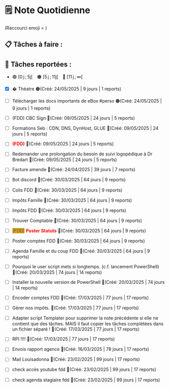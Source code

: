 # 🗒️ Note Quotidienne

(Raccourci emoji = )

## 📋 Tâches à faire :




## 📌 Tâches reportées :

- 🟢 [0 j ; 5j[ 🟠 [5 j ; 11j[ 🔴 [11 j ; ∞[


- [x] � Théatre 🟠(Créé: 24/05/2025 | 9 jours | 1 reports)
- [ ] Télécharger les docs importants de eBox #perso 🟠(Créé: 24/05/2025 | 9 jours | 1 reports)
- [ ] (FDD) CBC Sign 🔴(Créé: 09/05/2025 | 24 jours | 5 reports)
- [ ] Formations Seb : CDN, DNS, DynHost, GLUE 🔴(Créé: 09/05/2025 | 24 jours | 5 reports)
- [ ] <span style='color:red;'>**(FDD)**</span> 🔴(Créé: 09/05/2025 | 24 jours | 5 reports)
- [ ] Redemander une prolongation du besoin de suivi logopédique à Dr Bredart 🔴(Créé: 09/05/2025 | 24 jours | 5 reports)
- [ ] Facture amende 🔴(Créé: 24/04/2025 | 39 jours | 7 reports)
- [ ] Bot discord 🔴(Créé: 30/03/2025 | 64 jours | 9 reports)
- [ ] Colis FDD 🔴(Créé: 30/03/2025 | 64 jours | 9 reports)
- [ ] Impôts Famille 🔴(Créé: 30/03/2025 | 64 jours | 9 reports)
- [ ] Impôts FDD 🔴(Créé: 30/03/2025 | 64 jours | 9 reports)
- [ ] Trouver Comptable 🔴(Créé: 30/03/2025 | 64 jours | 9 reports)
- [ ] <span style="color:rgb(255, 0, 0)"><span style="background:#d4b106"><font color="#7030a0">(FDD)</font></span></span> <span style="color:rgb(255, 0, 0)">**Poster Statuts**</span> 🔴(Créé: 30/03/2025 | 64 jours | 9 reports)
- [ ] Poster comptes FDD 🔴(Créé: 30/03/2025 | 64 jours | 9 reports)
- [ ] Agenda Famille et du coup FDD 🔴(Créé: 30/03/2025 | 64 jours | 9 reports)
- [ ] Pourquoi le user script mets si longtemps. (c.f. lancement PowerShell) 🔴(Créé: 20/03/2025 | 74 jours | 14 reports)
- [ ] Installer la nouvelle version de PowerShell 🔴(Créé: 20/03/2025 | 74 jours | 14 reports)
- [ ] Encoder comptes FDD 🔴(Créé: 17/03/2025 | 77 jours | 17 reports)
- [ ] Gérer nos impôts. 🔴(Créé: 17/03/2025 | 77 jours | 17 reports)
- [ ] Adapter script Templater pour supprimer la note précédente si elle ne contient que des tâches. MAIS il faut copier les tâches complétées dans un fichier séparé ! 🔴(Créé: 17/03/2025 | 77 jours | 17 reports)
- [ ] RPI !!!! 🔴(Créé: 17/03/2025 | 77 jours | 17 reports)
- [ ] Envois rapport agence 🔴(Créé: 16/03/2025 | 78 jours | 17 reports)
- [ ] Mail Louisadonna 🔴(Créé: 23/02/2025 | 99 jours | 17 reports)
- [ ] check accès youtube fdd 🔴(Créé: 23/02/2025 | 99 jours | 17 reports)
- [ ] check agenda stagiaire fdd 🔴(Créé: 23/02/2025 | 99 jours | 17 reports)




